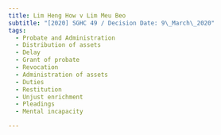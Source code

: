 ```yaml
---
title: Lim Heng How v Lim Meu Beo
subtitle: "[2020] SGHC 49 / Decision Date: 9\_March\_2020"
tags:
  - Probate and Administration
  - Distribution of assets
  - Delay
  - Grant of probate
  - Revocation
  - Administration of assets
  - Duties
  - Restitution
  - Unjust enrichment
  - Pleadings
  - Mental incapacity

---
```

